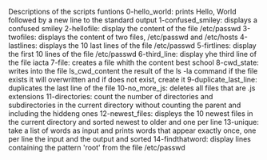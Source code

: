 Descriptions of the scripts funtions
0-hello_world: prints Hello, World followed by a new line to the standard output
1-confused_smiley: displays a confused smiley
2-hellofile: display the content of the file /etc/passwd
3-twofiles: displays the content of two files, /etc/passwd and /etc/hosts
4-lastlines: displays the 10 last lines of the file /etc/passwd
5-firtlines: display the first 10 lines of the file /etc/passwd 
6-third_line: display yhe third line of the file iacta
7-file: creates a file  whith the content best school
8-cwd_state: writes into the file ls_cwd_content the result of the ls -la command if the file exists it will overwritten and if does not exist, create it
9-duplicate_last_line: duplicates the last line of the file
10-no_more_js: deletes all files that are .js extensions
11-directories: count the number of directories and subdirectories in the current directory without counting the parent and including the hiddeng ones
12-newest_files: displeys the 10 newest files in the current directory and sorted newest to older and one per line
13-unique: take a list of words as input and prints words that appear exactly once, one per line the input and the output and sorted
14-findthatword: display lines containing the pattern 'root' from the file /etc/passwd
